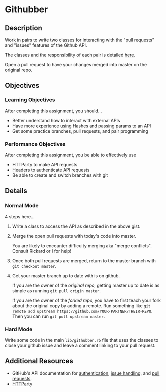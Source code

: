 # Githubber

## Description

Work in pairs to write two classes for interacting with
the "pull requests" and "issues" features of the Github API.

The classes and the responsibility of each pair is detailed
[here](https://gist.github.com/kingcons/2f225d174a3e84d75ad9).

Open a pull request to have your changes merged
into master on the original repo.

## Objectives

### Learning Objectives

After completing this assignment, you should…

* Better understand how to interact with external APIs
* Have more experience using Hashes and passing params to an API
* Get some practice branches, pull requests, and pair programming

### Performance Objectives

After completing this assignment, you be able to effectively use

* HTTParty to make API requests
* Headers to authenticate API requests
* Be able to create and switch branches with git

## Details

### Normal Mode

4 steps here...

1. Write a class to access the API as described in the above gist.

2. Merge the open pull requests with today's code into master.

   You are likely to encounter difficulty merging aka
   "merge conflicts". Consult Rickard or I for help!

3. Once both pull requests are merged, return to the master
   branch with `git checkout master`.

4. Get your master branch up to date with is on github.

   If you are the owner of the *original repo*, getting master up
   to date is as simple as running `git pull origin master`.

   If you are the owner of the *forked repo*, you have to first
   teach your fork about the original copy by adding a remote.
   Run something like `git remote add upstream https://github.com/YOUR-PARTNER/THEIR-REPO`. Then you can run `git pull upstream master`.

### Hard Mode

Write some code in the main `lib/githubber.rb` file that
uses the classes to close your github issue and leave a comment
linking to your pull request.

## Additional Resources

* GitHub's API documentation for [authentication](https://developer.github.com/v3/#authentication), [issue handling](https://developer.github.com/v3/issues/), and [pull requests](https://developer.github.com/v3/pulls/).
* [HTTParty](johnnunemaker.com/httparty/)
